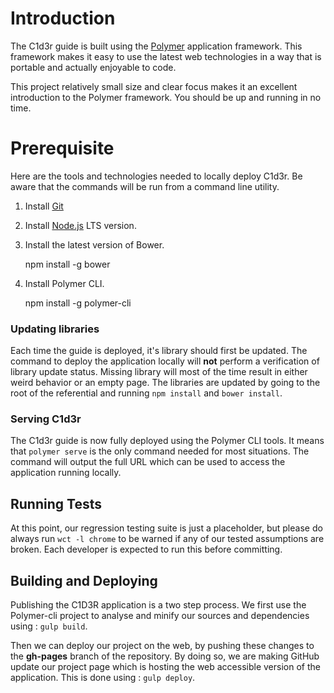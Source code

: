 # Introduction
The C1d3r guide is built using the [Polymer](https://www.polymer-project.org/) application framework. This framework makes it easy to use the latest web technologies in a way that is portable and actually enjoyable to code.

This project relatively small size and clear focus makes it an excellent introduction to the Polymer framework. You should be up and running in no time.

# Prerequisite
Here are the tools and technologies needed to locally deploy C1d3r. Be aware that the commands will be run from a command line utility.

1. Install [Git](https://git-scm.com/downloads)
1. Install [Node.js](https://nodejs.org/en/download/) LTS version.
1. Install the latest version of Bower.

    npm install -g bower

1. Install Polymer CLI.

    npm install -g polymer-cli

### Updating libraries

Each time the guide is deployed, it's library should first be updated. The command to deploy the application locally will **not** perform a verification of library update status. Missing library will most of the time result in either weird behavior or an empty page. The libraries are updated by going to the root of the referential and running ``npm install`` and ``bower install``.

### Serving C1d3r

The C1d3r guide is now fully deployed using the Polymer CLI tools. It means that ``polymer serve`` is the only command needed for most situations. The command will output the full URL which can be used to access the application running locally.

## Running Tests

At this point, our regression testing suite is just a placeholder, but please do always run ``wct -l chrome`` to be warned if any of our tested assumptions are broken. Each developer is expected to run this before committing.

## Building and Deploying

Publishing the C1D3R application is a two step process. We first use the Polymer-cli project to analyse and minify our sources and dependencies using : ``gulp build``.

Then we can deploy our project on the web, by pushing these changes to the **gh-pages** branch of the repository. By doing so, we are making GitHub update our project page which is hosting the web accessible version of the application. This is done using : ``gulp deploy``.
